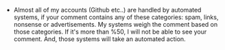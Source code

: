 - Almost all of my accounts (Github etc..) are handled by automated systems, if your comment contains any of these categories: spam, links, nonsense or advertisements. My systems weigh the comment based on those categories. If it's more than %50, I will not be able to see your comment. And, those systems will take an automated action. 
